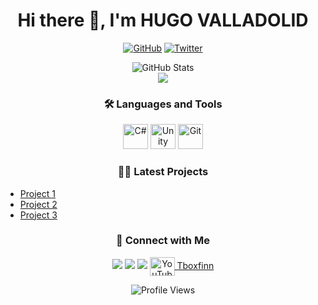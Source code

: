 <h1 align="center">Hi there 👋, I'm HUGO VALLADOLID </h1>

<p align="center">
  <a href="https://github.com/Tboxfinn"><img src="https://img.shields.io/github/followers/Tboxfinn?label=Follow&style=social" alt="GitHub"></a>
  <a href="https://twitter.com/HugoValladolidD"><img src="https://img.shields.io/twitter/follow/HugoValladolidD?label=Follow&style=social" alt="Twitter"></a>
</p>


<p align="center">
  <img src="https://github-readme-stats.vercel.app/api?username=Tboxfinn&show_icons=true&theme=dracula" alt="GitHub Stats" />
  
  <br>
  
  <img align="center" src="https://github-readme-stats.vercel.app/api/top-langs/?username=tboxfinn&title_color=cb6ce6&text_color=c9cacc&icon_color=2bbc8a&bg_color=1d1f21"/>
</p>

<h3 align="center">🛠️ Languages and Tools</h3>

<p align="center">
  <img src="https://cdn.jsdelivr.net/gh/devicons/devicon/icons/csharp/csharp-original.svg" alt="C#" width="40" height="40" />
  <img src="https://cdn.jsdelivr.net/gh/devicons/devicon/icons/unity/unity-original.svg" alt="Unity" width="40" height="40" />
  <img src="https://cdn.jsdelivr.net/gh/devicons/devicon/icons/git/git-original.svg" alt="Git" width="40" height="40" />
</p>

<h3 align="center">👨‍💻 Latest Projects</h3>

  <ul>
    <li><a href="https://grimoire-games.itch.io/heart-to-heart">Project 1</a></li>
    <li><a href="https://grimoire-games.itch.io/webbs-journey">Project 2</a></li>
    <li><a href="https://tboxfinn.itch.io/frogy-slime">Project 3</a></li>
  </ul>

<h3 align="center">🤝 Connect with Me</h3>

<p align="center">
  <a href="https://github.com/Tboxfinn"><img src="https://img.shields.io/badge/-GitHub-black?style=flat-square&logo=Github&logoColor=white&link=https://github.com/Tboxfinn"></a>
  <a href="https://twitter.com/HugoValladolidD"><img src="https://img.shields.io/badge/-Twitter-blue?style=flat-square&logo=Twitter&logoColor=white&link=https://twitter.com/HugoValladolidD"></a>
  <a href="mailto:Hugo.ValladolidD@hotmail.com"><img src="https://img.shields.io/badge/-Email-red?style=flat-square&logo=Gmail&logoColor=white&link=mailto:Hugo.ValladolidD@hotmail.com"></a>
  <a href="https://www.youtube.com/@tboxfinn" target="blank"><img align="center" src="https://raw.githubusercontent.com/rahuldkjain/github-profile-readme-generator/master/src/images/icons/Social/youtube.svg" alt="YouTube" height="30" width="40" /> Tboxfinn</a>
  
</p>


<p align="center">
  <img src="https://komarev.com/ghpvc/?username=Tboxfinn&style=flat-square&color=blueviolet" alt="Profile Views" />
</p>
